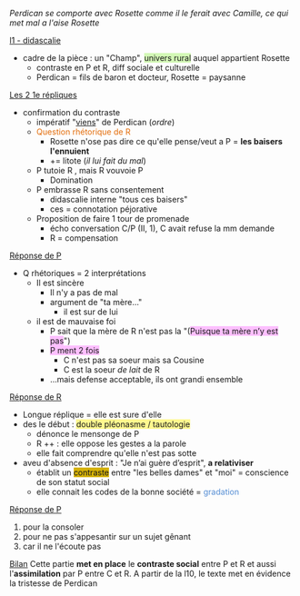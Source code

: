 *Perdican se comporte avec Rosette comme il le ferait avec Camille, ce qui met mal a l'aise Rosette*

<u>l1 - didascalie</u>
- cadre de la pièce : un "Champ", <span style="background:#d3f8b6">univers rural</span> auquel appartient Rosette
	- contraste en P et R, diff sociale et culturelle 
	- Perdican = fils de baron et docteur, Rosette = paysanne

<u>Les 2 1e répliques </u>
- confirmation du contraste
	- impératif "<u>viens</u>" de Perdican (*ordre*)
	- <font color="#e36c09">Question rhétorique de R</font>
		- Rosette n'ose pas dire ce qu'elle pense/veut a P = **les baisers l'ennuient**
		- += litote (*il lui fait du mal*) 
	- P tutoie R , mais R vouvoie P 
		- Domination
	- P embrasse R sans consentement
		- didascalie interne "tous ces baisers"
		- ces = connotation péjorative
	- Proposition de faire 1 tour de promenade
		- écho conversation C/P (II, 1), C avait refuse la mm demande 
		- R = compensation

<u>Réponse de P</u>
- Q rhétoriques = 2 interprétations
	- Il est sincère
		- Il n'y a pas de mal
		- argument de "ta mère..."
			- il est sur de lui
	- il est de mauvaise foi
		- P sait que la mère de R n'est pas la "(<span style="background:#fdbfff">Puisque ta mère n’y est pas</span>")
		- <span style="background:#fdbfff">P ment 2 fois</span>
			- C n'est pas sa soeur mais sa Cousine
			- C est la soeur *de lait* de R
		- ...mais defense acceptable, ils ont grandi ensemble

<u>Réponse de R</u>
- Longue réplique = elle est sure d'elle
- des le début : <span style="background:#fff88f">double pléonasme / tautologie</span> 
	- dénonce le mensonge de P
	- R ++ : elle oppose les gestes a la parole  
	- elle fait comprendre qu'elle n'est pas sotte
- aveu d'absence d'esprit : "Je n’ai guère d’esprit", **a relativiser**
	- établit un <span style="background:#d4b106">contraste</span> entre "les belles dames" et "moi" 
		= conscience de son statut social 
	- elle connait les codes de la bonne société = <font color="#548dd4">gradation</font> 

<u>Réponse de P</u>
1. pour la consoler
2. pour ne pas s'appesantir sur un sujet gênant
3. car il ne l'écoute pas

<u>Bilan</u>
Cette partie **met en place** le **contraste social** entre P et R et aussi l'**assimilation** par P entre C et R. A partir de la l10, le texte met en évidence la tristesse de Perdican 
